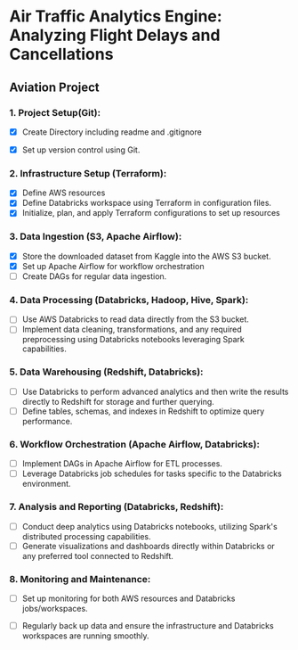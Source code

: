 # Air Traffic Analytics Engine: Analyzing Flight Delays and Cancellations
 ## Aviation Project

### 1. Project Setup(Git):

- [x] Create Directory including readme and .gitignore
- [x] Set up version control using Git.
  

### 2. Infrastructure Setup (Terraform):

- [x] Define AWS resources 
- [x] Define Databricks workspace using Terraform in configuration files.
- [x] Initialize, plan, and apply Terraform configurations to set up resources 
  
### 3. Data Ingestion (S3, Apache Airflow):

- [x] Store the downloaded dataset from Kaggle into the AWS S3 bucket.
- [x] Set up Apache Airflow for workflow orchestration  
- [ ] Create DAGs for regular data ingestion.
      
### 4. Data Processing (Databricks, Hadoop, Hive, Spark):

- [ ] Use AWS Databricks to read data directly from the S3 bucket.
- [ ] Implement data cleaning, transformations, and any required preprocessing using Databricks notebooks leveraging Spark capabilities.

### 5. Data Warehousing (Redshift, Databricks):

- [ ] Use Databricks to perform advanced analytics and then write the results directly to Redshift for storage and further querying.
- [ ] Define tables, schemas, and indexes in Redshift to optimize query performance.
  
### 6. Workflow Orchestration (Apache Airflow, Databricks):

- [ ] Implement DAGs in Apache Airflow for ETL processes.
- [ ] Leverage Databricks job schedules for tasks specific to the Databricks environment.
 
### 7. Analysis and Reporting (Databricks, Redshift):

- [ ] Conduct deep analytics using Databricks notebooks, utilizing Spark's distributed processing capabilities.
- [ ] Generate visualizations and dashboards directly within Databricks or any preferred tool connected to Redshift.

### 8. Monitoring and Maintenance:

- [ ] Set up monitoring for both AWS resources and Databricks jobs/workspaces.
- [ ] Regularly back up data and ensure the infrastructure and Databricks workspaces are running smoothly.


